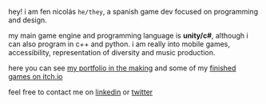 hey! i am fen nicolás `he/they`, a spanish game dev focused on programming and design. 

my main game engine and programming language is **unity/c#**, although i can also program in c++ and python. i am really into mobile games, accessibility, representation of diversity and music production.

here you can see [my portfolio in the making](https://fenshan.dev) and some of my [finished games on itch.io](https://fenshan.itch.io) 

feel free to contact me on [linkedin](https://www.linkedin.com/in/fenshan/) or [twitter](https://twitter.com/fenshan_)



<!--

![GitHub Logo](/images/logo.png)

-->
